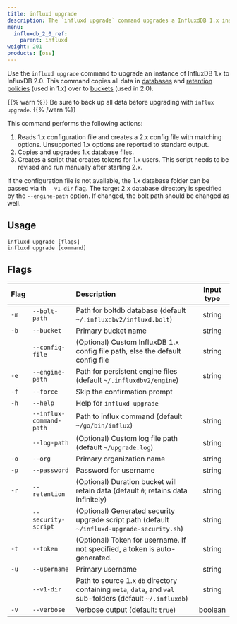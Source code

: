 ```yaml
---
title: influxd upgrade
description: The `influxd upgrade` command upgrades a InfluxdDB 1.x instance to 2.0.
menu:
  influxdb_2_0_ref:
    parent: influxd
weight: 201
products: [oss]
---
```


Use the `influxd upgrade` command to upgrade an instance of InfluxDB 1.x to InfluxDB 2.0.
This command copies all data in [databases](/influxdb/v1.8/concepts/glossary/#database) and
[retention policies](/influxdb/v1.8/concepts/glossary/#retention-policy-rp) (used in 1.x)
over to [buckets](/influxdb/v2.0/reference/glossary/#bucket) (used in 2.0).

{{% warn %}}
Be sure to back up all data before upgrading with `influx upgrade`.
{{% /warn %}}

This command performs the following actions:

1. Reads 1.x configuration file and creates a 2.x config file with matching options.
   Unsupported 1.x options are reported to standard output.
2. Copies and upgrades 1.x database files.
3. Creates a script that creates tokens for 1.x users.
   This script needs to be revised and run manually after starting 2.x.

If the configuration file is not available, the 1.x database folder can be passed via th `--v1-dir` flag.
The target 2.x database directory is specified by the `--engine-path` option.
If changed, the bolt path should be changed as well.

## Usage

```
influxd upgrade [flags]
influxd upgrade [command]
```

## Flags

| Flag |                         | Description                                                                                                | Input type |
|:-----|:------------------------|:-----------------------------------------------------------------------------------------------------------|:----------:|
| `-m` | `--bolt-path`           | Path for boltdb database (default `~/.influxdbv2/influxd.bolt`)                                            | string     |
| `-b` | `--bucket`              | Primary bucket name                                                                                        | string     |
|      | `--config-file`         | (Optional) Custom InfluxDB 1.x config file path, else the default config file                              | string     |
| `-e` | `--engine-path`         | Path for persistent engine files (default `~/.influxdbv2/engine`)                                          | string     |
| `-f` | `--force`               | Skip the confirmation prompt                                                                               |            |
| `-h` | `--help`                | Help for `influxd upgrade`                                                                                 |            |
|      | `--influx-command-path` | Path to influx command (default `~/go/bin/influx`)                                                         | string     |
|      | `--log-path`            | (Optional) Custom log file path (default `~/upgrade.log`)                                                  | string     |
| `-o` | `--org`                 | Primary organization name                                                                                  | string     |
| `-p` | `--password`            | Password for username                                                                                      | string     |
| `-r` | `--retention`           | (Optional) Duration bucket will retain data (default `0`; retains data infinitely)                         | string     |
|      | `--security-script`     | (Optional) Generated security upgrade script path (default `~/influxd-upgrade-security.sh`)                | string     |
| `-t` | `--token`               | (Optional) Token for username. If not specified, a token is auto-generated.                                | string     |
| `-u` | `--username`            | Primary username                                                                                           | string     |
|      | `--v1-dir`              | Path to source 1.x `db` directory containing `meta`, `data`, and `wal` sub-folders (default `~/.influxdb`) | string     |
| `-v` | `--verbose`             | Verbose output (default: `true`)                                                                           | boolean    |
